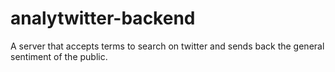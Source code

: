 # analytwitter-backend
A server that accepts terms to search on twitter and sends back the general sentiment of the public.
